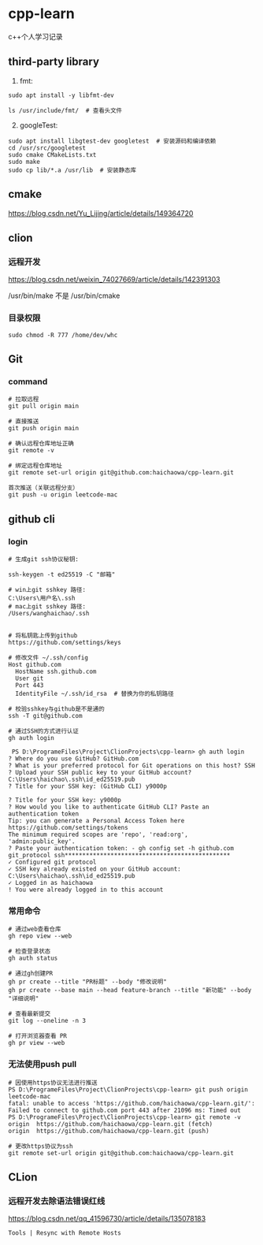 # cpp-learn
c++个人学习记录

## third-party library

1. fmt: 
```text
sudo apt install -y libfmt-dev

ls /usr/include/fmt/  # 查看头文件
```
2. googleTest:
```text
sudo apt install libgtest-dev googletest  # 安装源码和编译依赖
cd /usr/src/googletest
sudo cmake CMakeLists.txt
sudo make
sudo cp lib/*.a /usr/lib  # 安装静态库
```


## cmake
https://blog.csdn.net/Yu_Lijing/article/details/149364720

## clion
### 远程开发
https://blog.csdn.net/weixin_74027669/article/details/142391303

/usr/bin/make 不是 /usr/bin/cmake

### 目录权限
```text
sudo chmod -R 777 /home/dev/whc
```
## Git
### command
```text
# 拉取远程
git pull origin main

# 直接推送
git push origin main

# 确认远程仓库地址正确
git remote -v   

# 绑定远程仓库地址
git remote set-url origin git@github.com:haichaowa/cpp-learn.git

首次推送（关联远程分支）
git push -u origin leetcode-mac
```

## github cli
### login
```text
# 生成git ssh协议秘钥:

ssh-keygen -t ed25519 -C "邮箱"

# win上git sshkey 路径:
C:\Users\用户名\.ssh 
# mac上git sshkey 路径:
/Users/wanghaichao/.ssh


# 将私钥匙上传到github
https://github.com/settings/keys

# 修改文件 ~/.ssh/config
Host github.com
  HostName ssh.github.com
  User git
  Port 443
  IdentityFile ~/.ssh/id_rsa  # 替换为你的私钥路径

# 校验sshkey与github是不是通的
ssh -T git@github.com

# 通过SSH的方式进行认证
gh auth login 

 PS D:\ProgrameFiles\Project\ClionProjects\cpp-learn> gh auth login 
? Where do you use GitHub? GitHub.com
? What is your preferred protocol for Git operations on this host? SSH
? Upload your SSH public key to your GitHub account? C:\Users\haichao\.ssh\id_ed25519.pub
? Title for your SSH key: (GitHub CLI) y9000p

? Title for your SSH key: y9000p
? How would you like to authenticate GitHub CLI? Paste an authentication token
Tip: you can generate a Personal Access Token here https://github.com/settings/tokens
The minimum required scopes are 'repo', 'read:org', 'admin:public_key'.
? Paste your authentication token: - gh config set -h github.com git_protocol ssh***********************************************
✓ Configured git protocol
✓ SSH key already existed on your GitHub account: C:\Users\haichao\.ssh\id_ed25519.pub
✓ Logged in as haichaowa
! You were already logged in to this account
```

### 常用命令
```text
# 通过web查看仓库
gh repo view --web 

# 检查登录状态
gh auth status 

# 通过gh创建PR
gh pr create --title "PR标题" --body "修改说明"
gh pr create --base main --head feature-branch --title "新功能" --body "详细说明"

# 查看最新提交
git log --oneline -n 3 

# 打开浏览器查看 PR
gh pr view --web  
```

### 无法使用push pull
```text
# 因使用https协议无法进行推送
PS D:\ProgrameFiles\Project\ClionProjects\cpp-learn> git push origin leetcode-mac
fatal: unable to access 'https://github.com/haichaowa/cpp-learn.git/': Failed to connect to github.com port 443 after 21096 ms: Timed out
PS D:\ProgrameFiles\Project\ClionProjects\cpp-learn> git remote -v
origin  https://github.com/haichaowa/cpp-learn.git (fetch)
origin  https://github.com/haichaowa/cpp-learn.git (push)

# 更改https协议为ssh
git remote set-url origin git@github.com:haichaowa/cpp-learn.git
```

## CLion

### 远程开发去除语法错误红线
https://blog.csdn.net/qq_41596730/article/details/135078183
```text
Tools | Resync with Remote Hosts
```

